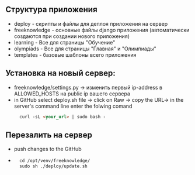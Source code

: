 ## Структура приложения
* deploy - скрипты и файлы для деплоя приложения на сервер
* freeknowledge - основные файлы django приложения (автоматически создаются при создании нового приложения)
* learning - Все для страницы "Обучение"
* olympiads - Все для страницы "Главная" и "Олимпиады"
* templates - базовые шаблоны всего приложения

## Установка на новый сервер:
* freeknowledge/settings.py -> изменить первый ip-address в ALLOWED_HOSTS на public ip вашего сервера
* in GitHub select deploy.sh file -> click on Raw -> copy the URL-> in the server's command line enter the folwing comand 
    ```html
      curl -sL <your_url> | sudo bash -
    ```

## Перезалить на сервер
* push changes to the GitHub
* 
    ```html
      cd /opt/venv/freeknowledge/
      sudo sh ./deploy/update.sh
    ```